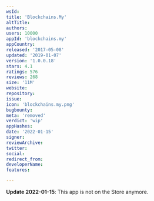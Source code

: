 ```yaml
---
wsId: 
title: 'Blockchains.My'
altTitle: 
authors: 
users: 10000
appId: 'blockchains.my'
appCountry: 
released: '2017-05-08'
updated: '2019-01-07'
version: '1.0.0.18'
stars: 4.1
ratings: 576
reviews: 268
size: '11M'
website: 
repository: 
issue: 
icon: 'blockchains.my.png'
bugbounty: 
meta: 'removed'
verdict: 'wip'
appHashes: 
date: '2022-01-15'
signer: 
reviewArchive: 
twitter: 
social: 
redirect_from: 
developerName: 
features: 

---
```


**Update 2022-01-15**: This app is not on the Store anymore.
